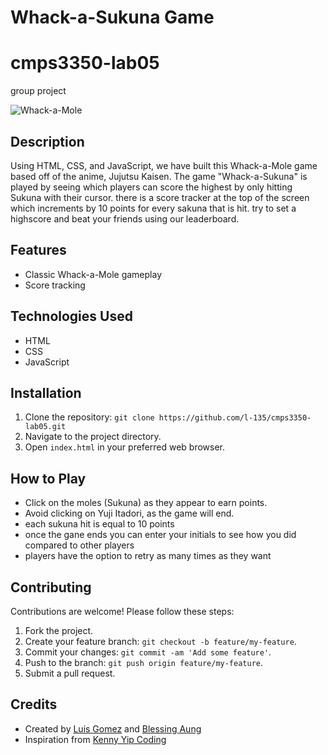 # Whack-a-Sukuna Game
# cmps3350-lab05
group project

![Whack-a-Mole](whack_a_sukuna_screenshot.png)

## Description
Using HTML, CSS, and JavaScript, we have built this Whack-a-Mole game based off of the anime, Jujutsu Kaisen. The game "Whack-a-Sukuna" is played by seeing which players can score the highest by only hitting Sukuna with their cursor. there is a score tracker at the top of the screen which increments by 10 points for every sakuna that is hit. try to set a highscore and beat your friends using our leaderboard.

## Features
- Classic Whack-a-Mole gameplay
- Score tracking

## Technologies Used
- HTML
- CSS
- JavaScript

## Installation
1. Clone the repository: `git clone https://github.com/l-135/cmps3350-lab05.git`
2. Navigate to the project directory.
3. Open `index.html` in your preferred web browser.

## How to Play
- Click on the moles (Sukuna) as they appear to earn points.
- Avoid clicking on Yuji Itadori, as the game will end.
- each sukuna hit is equal to 10 points
- once the gane ends you can enter your initials to see how you did
  compared to other players
- players have the option to retry as many times as they want

## Contributing
Contributions are welcome! Please follow these steps:
1. Fork the project.
2. Create your feature branch: `git checkout -b feature/my-feature`.
3. Commit your changes: `git commit -am 'Add some feature'`.
4. Push to the branch: `git push origin feature/my-feature`.
5. Submit a pull request.

## Credits
- Created by [Luis Gomez](https://github.com/l-135) and [Blessing Aung](https://github.com/baung10)
- Inspiration from [Kenny Yip Coding](https://github.com/ImKennyYip)
